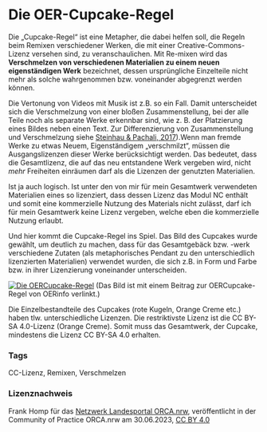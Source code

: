 
# Die OER-Cupcake-Regel
 
Die  „Cupcake-Regel“ ist eine Metapher, die dabei helfen soll, die Regeln  beim Remixen verschiedener Werken, die mit einer Creative-Commons-Lizenz  versehen sind, zu veranschaulichen. Mit Re-mixen wird das **Verschmelzen von verschiedenen Materialien zu einem neuen eigenständigen Werk** bezeichnet,  dessen ursprüngliche Einzelteile nicht mehr als solche wahrgenommen  bzw. voneinander abgegrenzt werden können. 

Die Vertonung von Videos mit  Musik ist z.B. so ein Fall. Damit unterscheidet sich die Verschmelzung  von einer bloßen Zusammenstellung, bei der alle Teile noch als separate  Werke erkennbar sind, wie z. B. der Platzierung eines Bildes neben einen  Text. Zur Differenzierung von Zusammenstellung und Verschmelzung siehe [Steinhau & Pachali, 2017](https://irights.info/artikel/kombinieren-bearbeiten-remixen-oer-richtig-verwenden/28560)).Wenn  man fremde Werke zu etwas Neuem, Eigenständigem „verschmilzt“, müssen  die Ausgangslizenzen dieser Werke berücksichtigt werden. Das bedeutet,  dass die Gesamtlizenz, die auf das neu entstandene Werk vergeben wird,  nicht *mehr* Freiheiten einräumen darf als die  Lizenzen der genutzten Materialien.
 
Ist ja auch logisch. Ist unter den von mir für mein Gesamtwerk  verwendeten Materialien eines so lizenziert, dass dessen Lizenz das  Modul NC enthält und somit eine kommerzielle Nutzung des Materials nicht  zulässt, darf ich für mein Gesamtwerk keine Lizenz  vergeben, welche  eben die kommerzielle Nutzung erlaubt.
 
Und hier kommt die Cupcake-Regel ins Spiel. Das Bild des Cupcakes  wurde gewählt, um deutlich zu machen, dass für das Gesamtgebäck bzw.  -werk verschiedene Zutaten (als metaphorisches Pendant zu den  unterschiedlich lizenzierten Materialien) verwendet wurden, die sich  z.B. in Form und Farbe bzw. in ihrer Lizenzierung voneinander  unterscheiden.

[![](https://open-educational-resources.de/wp-content/uploads/OERCupcake-Regel_CC0-Universell.jpg "Die OERCupcake-Regel")](https://open-educational-resources.de/die-oercupcake-regel/)
 (Das Bild ist mit einem Beitrag zur OERCupcake-Regel von OERinfo verlinkt.)
 
Die Einzelbestandteile des Cupcakes (rote Kugeln, Orange Creme etc.)  haben tlw. unterschiedliche Lizenzen. Die restriktivste Lizenz ist die  CC BY-SA 4.0-Lizenz (Orange Creme). Somit muss das Gesamtwerk, der  Cupcake, mindestens die Lizenz CC BY-SA 4.0 erhalten.

### Tags
CC-Lizenz, Remixen, Verschmelzen

### Lizenznachweis
Frank Homp für das <a href="http://www.orca.nrw/ueber-uns/netzwerk" target="_blank">Netzwerk Landesportal ORCA.nrw</a>, veröffentlicht in der Community of Practice ORCA.nrw am 30.06.2023, <a href="https://creativecommons.org/licenses/by/4.0/" target="_blank">CC BY 4.0</a>
